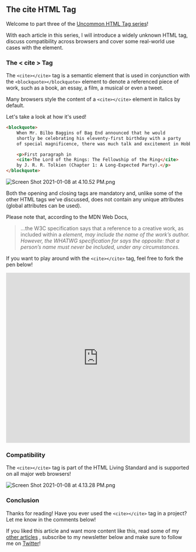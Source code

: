 ## The cite HTML Tag


Welcome to part three of the [Uncommon HTML Tag series](https://hashnode.com/series/uncommon-html-tags-ckjiqctar042xzgs1bei2e9a3)! 

With each article in this series, I will introduce a widely unknown HTML tag, discuss compatibility across browsers and cover some real-world use cases with the element.

### The < cite > Tag

The `<cite></cite>` tag is a semantic element that is used in conjunction with the `<blockquote></blockquote>` element to denote a referenced piece of work, such as a book, an essay, a film, a musical or even a tweet.

Many browsers style the content of a `<cite></cite>` element in italics by default.

Let's take a look at how it's used!

```html
<blockquote>
    When Mr. Bilbo Baggins of Bag End announced that he would
    shortly be celebrating his eleventy-first birthday with a party
    of special magnificence, there was much talk and excitement in Hobbiton.

    <p>First paragraph in 
    <cite>The Lord of the Rings: The Fellowship of the Ring</cite>
    by J. R. R. Tolkien (Chapter 1: A Long-Expected Party).</p>
</blockquote>
```


![Screen Shot 2021-01-08 at 4.10.52 PM.png](https://cdn.hashnode.com/res/hashnode/image/upload/v1610144211782/9ln9K8ugt.png)

Both the opening and closing tags are mandatory and, unlike some of the other HTML tags we've discussed, does not contain any unique attributes (global attributes can be used).

Please note that, according to the MDN Web Docs, 

> ...the W3C specification says that a reference to a creative work, as included within a <cite> element, may include the name of the work’s author. However, the WHATWG specification for <cite> says the opposite: that a person’s name must never be included, under any circumstances.

If you want to play around with the `<cite></cite>` tag, feel free to fork the pen below!

<iframe height="465" style="width: 100%;" scrolling="no" title="The cite HTML Tag" src="https://codepen.io/braydoncoyer/embed/yLaqPoY?height=265&theme-id=light&default-tab=html,result" frameborder="no" loading="lazy" allowtransparency="true" allowfullscreen="true">
  See the Pen <a href='https://codepen.io/braydoncoyer/pen/yLaqPoY'>The cite HTML Tag</a> by Braydon Coyer
  (<a href='https://codepen.io/braydoncoyer'>@braydoncoyer</a>) on <a href='https://codepen.io'>CodePen</a>.
</iframe>

### Compatibility

The `<cite></cite>` tag is part of the HTML Living Standard and is supported on all major web browsers! 


![Screen Shot 2021-01-08 at 4.13.28 PM.png](https://cdn.hashnode.com/res/hashnode/image/upload/v1610144223593/2BfA0ckvk.png)


### Conclusion

Thanks for reading! Have you ever used the `<cite></cite>` tag in a project? Let me know in the comments below!

If you liked this article and want more content like this, read some of my [other articles](https://blog.braydoncoyer.dev/) , subscribe to my newsletter below and make sure to follow me on [Twitter](https://twitter.com/BraydonCoyer)!

